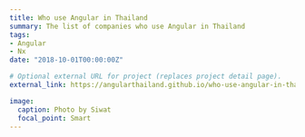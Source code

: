 ```yaml
---
title: Who use Angular in Thailand
summary: The list of companies who use Angular in Thailand
tags:
- Angular
- Nx
date: "2018-10-01T00:00:00Z"

# Optional external URL for project (replaces project detail page).
external_link: https://angularthailand.github.io/who-use-angular-in-thailand/

image:
  caption: Photo by Siwat
  focal_point: Smart
---
```

